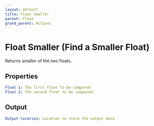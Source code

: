 ```yaml
---
layout: default
title: Float Smaller
parent: Float
grand_parent: Actions
---
```

# Float Smaller (Find a Smaller Float)
Returns smaller of the two floats.

## Properties
```yaml
Float 1: The first float to be compared
Float 2: The second float to be compared
```

## Output
```yaml
Output-location: Location to store the output data
```
